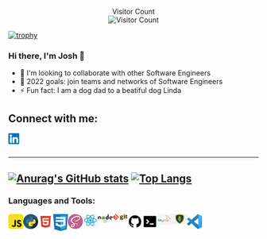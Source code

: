 <p align="center">
Visitor Count<br />
<img alt="Visitor Count" src="https://profile-counter.glitch.me/jbrito6492/count.svg" />
</p>

[![trophy](https://github-profile-trophy.vercel.app/?username=jbrito6492)](https://github.com/ryo-ma/github-profile-trophy)

### Hi there, I'm Josh 👋

- 💪 I'm looking to collaborate with other Software Engineers
- 👥 2022 goals: join teams and networks of Software Engineers
- ⚡ Fun fact: I am a dog dad to a beatiful dog Linda

## Connect with me:

[<img align="left" alt="LinkedIn" width="22px" src="./assets/linkedin.png"/>][linkedin]

<br />
<br />

---
[![Anurag's GitHub stats](https://github-readme-stats.vercel.app/api?username=jbrito6492)](https://github.com/anuraghazra/github-readme-stats)
[![Top Langs](https://github-readme-stats.vercel.app/api/top-langs/?username=jbrito6492&langs_count=8)](https://github.com/anuraghazra/github-readme-stats) 
---

### Languages and Tools:

[<img align="left" alt="JavaScript" width="30px" src="./assets/javascript.png" />][logo]
[<img align="left" alt="Python" width="30px" src="./assets/python.png" />][logo]
[<img align="left" alt="HTML" width="30px" src="./assets/html.png" />][logo]
[<img align="left" alt="CSS" width="30px" src="./assets/css.png" />][logo]
[<img align="left" alt="SASS" width="30px" src="./assets/sass.png" />][logo]
[<img align="left" alt="React" width="30px" src="./assets/react.png" />][logo]
[<img align="left" alt="Node" width="30px" src="./assets/nodejs.png" />][logo]
[<img align="left" alt="Git" width="30px" src="./assets/git.png" />][logo]
[<img align="left" alt="GitHub" width="30px" src="./assets/github.png" />][logo]
[<img align="left" alt="CommandLine" width="30px" src="./assets/commandline.png" />][logo]
[<img align="left" alt="MySQL" width="30px" src="./assets/mysql.png" />][logo]
[<img align="left" alt="MongoDB" width="30px" src="./assets/mongodb.png" />][logo]
[<img align="left" alt="VisualStudioCode" width="30px" src="./assets/vscode.png" />][logo]

<br />
<br />

<!-- ## Latest Blog Posts -->
<!-- BLOG-POST-LIST:START -->
<!-- BLOG-POST-LIST:END -->

[linkedin]: https://linkedin.com/in/jbrito6492
[instagram]: https://www.instagram.com/jxbri24
[themove]: https://github.com/Jbrito6492/MVP
[logo]: #
